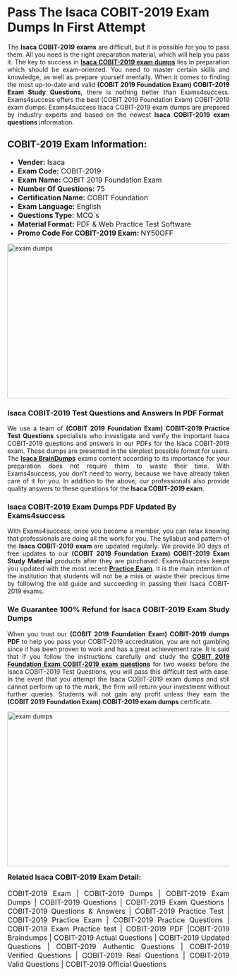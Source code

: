 <h1><strong><strong>Pass The Isaca COBIT-2019 Exam Dumps In First Attempt</strong></strong></h1> <p style="text-align:justify">The <strong>Isaca COBIT-2019 exams</strong> are difficult, but it is possible for you to pass them. All you need is the right preparation material, which will help you pass it. The key to success in <a href="https://www.exams4success.com/isaca/cobit-2019-pdf-exam-dumps"><strong>Isaca COBIT-2019 exam dumps</strong></a> lies in preparation which should be exam-oriented. You need to master certain skills and knowledge, as well as prepare yourself mentally. When it comes to finding the most up-to-date and valid <strong>(COBIT 2019 Foundation Exam) COBIT-2019 Exam Study Questions</strong>, there is nothing better than Exams4success. Exams4success offers the best (COBIT 2019 Foundation Exam) COBIT-2019 exam dumps. Exams4success Isaca COBIT-2019 exam dumps are prepared by industry experts and based on the newest <strong>Isaca COBIT-2019 exam questions</strong> information.</p> <h2><strong><strong>COBIT-2019 Exam Information:</strong></strong></h2> <ul> <li><span style="font-size:16px"><strong>Vender:</strong> Isaca</span></li> <li><span style="font-size:16px"><strong>Exam Code:</strong> COBIT-2019</span></li> <li><span style="font-size:16px"><strong>Exam Name:</strong> COBIT 2019 Foundation Exam</span></li> <li><span style="font-size:16px"><strong>Number Of Questions:</strong> 75</span></li> <li><span style="font-size:16px"><strong>Certification Name:</strong> COBIT Foundation</span></li> <li><span style="font-size:16px"><strong>Exam Language:</strong> English</span></li> <li><span style="font-size:16px"><strong>Questions Type:</strong> MCQ`s</span></li> <li><span style="font-size:16px"><strong>Material Format:</strong> PDF & Web Practice Test Software</span></li> <li><span style="font-size:16px"><strong>Promo Code For COBIT-2019 Exam: </strong>NY50OFF</span></li> </ul> <p><a href="https://www.exams4success.com/isaca/cobit-2019-pdf-exam-dumps" rel="no-follow"><img alt="exam dumps" src="https://www.certcollections.com/uploads/content/infrist1.png" style="height:350px; width:750px" /></a></p> <h3><strong>Isaca COBIT-2019 Test Questions and Answers In PDF Format</strong></h3> <p style="text-align:justify">We use a team of <strong>(COBIT 2019 Foundation Exam) COBIT-2019 Practice Test Questions</strong> specialists who investigate and verify the important Isaca COBIT-2019 questions and answers in our PDFs for the Isaca COBIT-2019 exam. These dumps are presented in the simplest possible format for users. The <a href="https://www.exams4success.com/isaca-exam-dumps"><strong>Isaca BrainDumps</strong></a> exams content according to its importance for your preparation does not require them to waste their time. With Exams4success, you don't need to worry, because we have already taken care of it for you. In addition to the above, our professionals also provide quality answers to these questions for the<strong> Isaca COBIT-2019 exam</strong>.</p> <h3><strong> Isaca COBIT-2019 Exam Dumps PDF Updated By Exams4success</strong></h3> <p style="text-align:justify">With Exams4success, once you become a member, you can relax knowing that professionals are doing all the work for you. The syllabus and pattern of the <strong>Isaca COBIT-2019 exam </strong>are updated regularly. We provide 90 days of free updates to our <strong>(COBIT 2019 Foundation Exam) COBIT-2019 Exam Study Material</strong> products after they are purchased. Exams4success keeps you updated with the most recent <a href="https://www.exams4success.com/"><strong>Practice Exam</strong></a>. It is the main intention of the institution that students will not be a miss or waste their precious time by following the old guide and succeeding in passing their Isaca COBIT-2019 exams.</p> <h3 style="text-align:justify"><strong>We Guarantee 100% Refund for Isaca COBIT-2019 Exam Study Dumps</strong></h3> <p style="text-align:justify">When you trust our <strong>(COBIT 2019 Foundation Exam) COBIT-2019 dumps PDF</strong> to help you pass your COBIT-2019 accreditation, you are not gambling since it has been proven to work and has a great achievement rate. It is said that if you follow the instructions carefully and study the <a href="https://www.exams4success.com/isaca/cobit-2019-pdf-exam-dumps"><strong>COBIT 2019 Foundation Exam COBIT-2019 exam questions</strong></a> for two weeks before the Isaca COBIT-2019 Test Questions, you will pass this difficult test with ease. In the event that you attempt the Isaca COBIT-2019 exam dumps and still cannot perform up to the mark, the firm will return your investment without further queries. Students will not gain any profit unless they earn the <strong>(COBIT 2019 Foundation Exam) COBIT-2019 exam dumps</strong> certificate.</p> <p style="text-align:justify"><a href="https://www.exams4success.com/isaca/cobit-2019-pdf-exam-dumps" rel="no-follow"><img alt="exam dumps" src="https://www.certcollections.com/uploads/content/free_demo1.png" style="height:350px; width:750px" /></a></p> <p style="text-align:justify"><span style="font-size:16px"><strong>Related Isaca COBIT-2019 Exam Detail:</strong></span><br /> <br /> <span style="font-size:16px">COBIT-2019 Exam | COBIT-2019 Dumps | COBIT-2019 Exam Dumps | COBIT-2019 Questions | COBIT-2019 Exam Questions | COBIT-2019 Questions & Answers | COBIT-2019 Practice Test | COBIT-2019 Practice Exam | COBIT-2019 Practice Questions | COBIT-2019 Exam Practice test | COBIT-2019 PDF |COBIT-2019 Braindumps | COBIT-2019 Actual Questions | COBIT-2019 Updated Questions | COBIT-2019 Authentic Questions | COBIT-2019 Verified Questions | COBIT-2019 Real Questions | COBIT-2019 Valid Questions | COBIT-2019 Official Questions</span></p>
